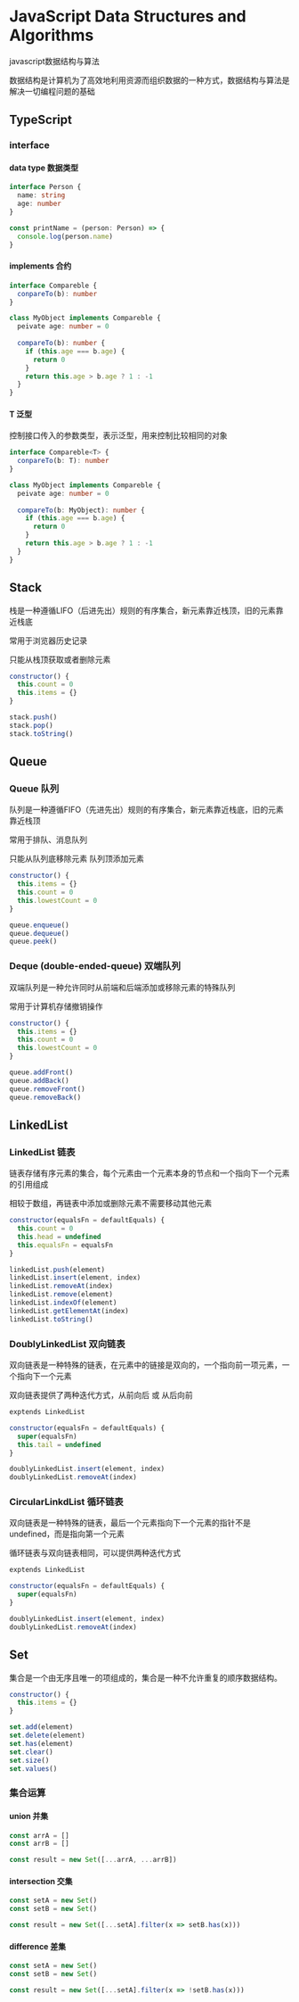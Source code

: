 # JavaScript Data Structures and Algorithms

javascript数据结构与算法

数据结构是计算机为了高效地利用资源而组织数据的一种方式，数据结构与算法是解决一切编程问题的基础



## TypeScript

### interface

#### data type 数据类型

```typescript
interface Person {
  name: string
  age: number
}

const printName = (person: Person) => {
  console.log(person.name)
}
```



#### implements 合约

```typescript
interface Compareble {
  conpareTo(b): number
}

class MyObject implements Compareble {
  peivate age: number = 0
  
  compareTo(b): number {
    if (this.age === b.age) {
      return 0
    }
    return this.age > b.age ? 1 : -1
  }
}
```



#### T 泛型

控制接口传入的参数类型，<T>表示泛型，用来控制比较相同的对象

```typescript
interface Compareble<T> {
  conpareTo(b: T): number
}

class MyObject implements Compareble {
  peivate age: number = 0
  
  compareTo(b: MyObject): number {
    if (this.age === b.age) {
      return 0
    }
    return this.age > b.age ? 1 : -1
  }
}
```



## Stack

栈是一种遵循LIFO（后进先出）规则的有序集合，新元素靠近栈顶，旧的元素靠近栈底

常用于浏览器历史记录

只能从栈顶获取或者删除元素

```javascript
constructor() {
  this.count = 0
  this.items = {}
}

stack.push()
stack.pop()
stack.toString()
```



## Queue

### Queue 队列

队列是一种遵循FIFO（先进先出）规则的有序集合，新元素靠近栈底，旧的元素靠近栈顶

常用于排队、消息队列

只能从队列底移除元素 队列顶添加元素

```javascript
constructor() {
  this.items = {}
  this.count = 0
  this.lowestCount = 0
}

queue.enqueue()
queue.dequeue()
queue.peek()
```



### Deque (double-ended-queue) 双端队列

双端队列是一种允许同时从前端和后端添加或移除元素的特殊队列

常用于计算机存储撤销操作

```javascript
constructor() {
  this.items = {}
  this.count = 0
  this.lowestCount = 0
}

queue.addFront()
queue.addBack()
queue.removeFront()
queue.removeBack()
```



## LinkedList

### LinkedList 链表

链表存储有序元素的集合，每个元素由一个元素本身的节点和一个指向下一个元素的引用组成

相较于数组，再链表中添加或删除元素不需要移动其他元素

```javascript
constructor(equalsFn = defaultEquals) {
  this.count = 0
  this.head = undefined
  this.equalsFn = equalsFn
}

linkedList.push(element)
linkedList.insert(element, index)
linkedList.removeAt(index)
linkedList.remove(element)
linkedList.indexOf(element)
linkedList.getElementAt(index)
linkedList.toString()
```



### DoublyLinkedList 双向链表

双向链表是一种特殊的链表，在元素中的链接是双向的，一个指向前一项元素，一个指向下一个元素

双向链表提供了两种迭代方式，从前向后 或 从后向前

```javascript
exptends LinkedList

constructor(equalsFn = defaultEquals) {
  super(equalsFn)
  this.tail = undefined
}

doublyLinkedList.insert(element, index)
doublyLinkedList.removeAt(index)
```



###  CircularLinkdList 循环链表

双向链表是一种特殊的链表，最后一个元素指向下一个元素的指针不是undefined，而是指向第一个元素

循环链表与双向链表相同，可以提供两种迭代方式

```javascript
exptends LinkedList

constructor(equalsFn = defaultEquals) {
  super(equalsFn)
}

doublyLinkedList.insert(element, index)
doublyLinkedList.removeAt(index)
```



## Set

集合是一个由无序且唯一的项组成的，集合是一种不允许重复的顺序数据结构。

```javascript
constructor() {
  this.items = {}
}

set.add(element)
set.delete(element)
set.has(element)
set.clear()
set.size()
set.values()
```



### 集合运算

#### union 并集

```javascript
const arrA = []
const arrB = []

const result = new Set([...arrA, ...arrB])
```

#### intersection 交集

```javascript
const setA = new Set()
const setB = new Set()

const result = new Set([...setA].filter(x => setB.has(x)))
```

#### difference 差集

```javascript
const setA = new Set()
const setB = new Set()

const result = new Set([...setA].filter(x => !setB.has(x)))
```

